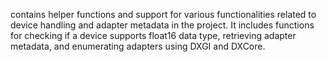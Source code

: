 contains helper functions and support for various functionalities related to device handling and adapter metadata in the project. It includes functions for checking if a device supports float16 data type, retrieving adapter metadata, and enumerating adapters using DXGI and DXCore.